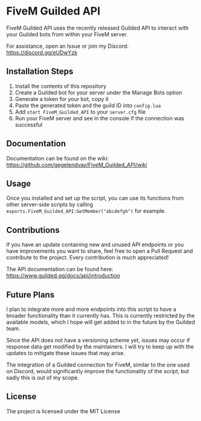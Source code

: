 # FiveM Guilded API
FiveM Guilded API uses the recently released Guilded API to interact with your Guilded bots from within your FiveM server.

For assistance, open an Issue or join my Discord: https://discord.gg/eUDwYzk

## Installation Steps
1. Install the contents of this repository
2. Create a Guilded bot for your server under the Manage Bots option
3. Generate a token for your bot, copy it
4. Paste the generated token and the guild ID into `config.lua`
5. Add `start FiveM_Guilded_API` to your `server.cfg` file
6. Run your FiveM server and see in the console if the connection was successful

## Documentation
Documentation can be found on the wiki: https://github.com/gegelendvay/FiveM_Guilded_API/wiki

## Usage
Once you installed and set up the script, you can use its functions from other server-side scripts by calling `exports.FiveM_Guilded_API:GetMember("abcdefgh")` for example.

## Contributions
If you have an update containing new and unused API endpoints or you have improvements you want to share, feel free to open a Pull Request and contribute to the project. Every contribution is much appreciated!

The API documentation can be found here: https://www.guilded.gg/docs/api/introduction

## Future Plans
I plan to integrate more and more endpoints into this script to have a broader functionality than it currently has. This is currently restricted by the available models, which I hope will get added to in the future by the Guilded team.

Since the API does not have a versioning scheme yet, issues may occur if response data get modified by the maintainers. I will try to keep up with the updates to mitigate these issues that may arise.

The integration of a Guilded connection for FiveM, similar to the one used on Discord, would significantly improve the functionality of the script, but sadly this is out of my scope.

## License
The project is licensed under the MIT License